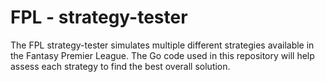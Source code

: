 # FPL - strategy-tester

The FPL strategy-tester simulates multiple different strategies available in the Fantasy Premier League.
The Go code used in this repository will help assess each strategy to find the best overall solution. 


